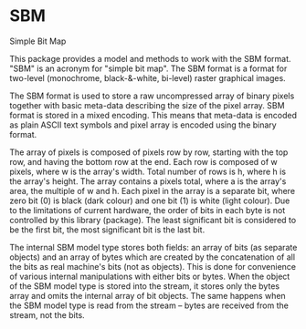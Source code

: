 # SBM
Simple Bit Map

This package provides a model and methods to work with the SBM format. "SBM" is an acronym for "simple bit map". The SBM format is a format for two-level (monochrome, black-&-white, bi-level) raster graphical images.

The SBM format is used to store a raw uncompressed array of binary pixels together with basic meta-data describing the size of the pixel array. SBM format is stored in a mixed encoding. This means that meta-data is encoded as plain ASCII text symbols and pixel array is encoded using the binary format.

The array of pixels is composed of pixels row by row, starting with the top row, and having the bottom row at the end. Each row is composed of w pixels, where w is the array's width. Total number of rows is h, where h is the array's height. The array contains a pixels total, where a is the array's area, the multiple of w and h. Each pixel in the array is a separate bit, where zero bit (0) is black (dark colour) and one bit (1) is white (light colour). Due to the limitations of current hardware, the order of bits in each byte is not controlled by this library (package). The least significant bit is considered to be the first bit, the most significant bit is the last bit.

The internal SBM model type stores both fields: an array of bits (as separate objects) and an array of bytes which are created by the concatenation of all the bits as real machine's bits (not as objects). This is done for convenience of various internal manipulations with either bits or bytes. When the object of the SBM model type is stored into the stream, it stores only the bytes array and omits the internal array of bit objects. The same happens when the SBM model type is read from the stream – bytes are received from the stream, not the bits.
